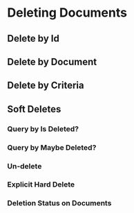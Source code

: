 # Deleting Documents

## Delete by Id

## Delete by Document

## Delete by Criteria

## Soft Deletes


### Query by Is Deleted?

### Query by Maybe Deleted?

### Un-delete 

### Explicit Hard Delete

### Deletion Status on Documents


